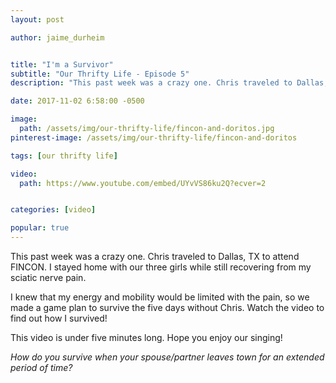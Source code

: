 ```yaml
---
layout: post

author: jaime_durheim


title: "I'm a Survivor"
subtitle: "Our Thrifty Life - Episode 5"
description: "This past week was a crazy one. Chris traveled to Dallas, TX to attend FINCON. I stayed home with our three girls while still recovering from my sciatic nerve pain."

date: 2017-11-02 6:58:00 -0500

image:
  path: /assets/img/our-thrifty-life/fincon-and-doritos.jpg
pinterest-image: /assets/img/our-thrifty-life/fincon-and-doritos

tags: [our thrifty life]

video:
  path: https://www.youtube.com/embed/UYvVS86ku2Q?ecver=2


categories: [video]

popular: true
---
```


This past week was a crazy one. Chris traveled to Dallas, TX to attend FINCON. I stayed home with our three girls while still recovering from my sciatic nerve pain.

I knew that my energy and mobility would be limited with the pain, so we made a game plan to survive the five days without Chris. Watch the video to find out how I survived!

This video is under five minutes long. Hope you enjoy our singing!

_How do you survive when your spouse/partner leaves town for an extended period of time?_
